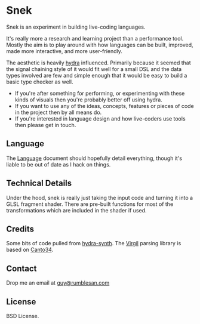# Snek

Snek is an experiment in building live-coding languages.

It's really more a research and learning project than a performance tool. Mostly the aim is to play around with how languages can be built, improved, made more interactive, and more user-friendly.

The aesthetic is heavily [hydra](https://hydra-editor.glitch.me/) influenced. Primarily because it seemed that the signal chaining style of it would fit well for a small DSL and the data types involved are few and simple enough that it would be easy to build a basic type checker as well.

- If you're after something for performing, or experimenting with these kinds of visuals then you're probably better off using hydra.
- If you want to use any of the ideas, concepts, features or pieces of code in the project then by all means do.
- If you're interested in language design and how live-coders use tools then please get in touch.

## Language

The [Language](docs/language) document should hopefully detail everything, though it's liable to be out of date as I hack on things.

## Technical Details

Under the hood, snek is really just taking the input code and turning it into a GLSL fragment shader. There are pre-built functions for most of the transformations which are included in the shader if used.

## Credits

Some bits of code pulled from [hydra-synth](https://github.com/ojack/hydra-synth).
The [Virgil](https://github.com/rumblesan/virgil) parsing library is based on [Canto34](https://github.com/stevecooperorg/canto34).

## Contact

Drop me an email at guy@rumblesan.com

## License

BSD License.

